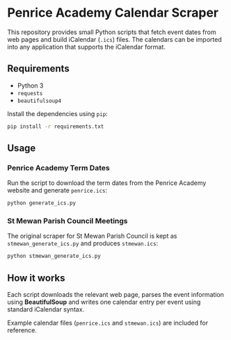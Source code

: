 # Penrice Academy Calendar Scraper

This repository provides small Python scripts that fetch event dates from web pages and build iCalendar (`.ics`) files. The calendars can be imported into any application that supports the iCalendar format.

## Requirements

- Python 3
- `requests`
- `beautifulsoup4`

Install the dependencies using `pip`:

```bash
pip install -r requirements.txt
```

## Usage

### Penrice Academy Term Dates

Run the script to download the term dates from the Penrice Academy website and generate `penrice.ics`:

```bash
python generate_ics.py
```

### St Mewan Parish Council Meetings

The original scraper for St Mewan Parish Council is kept as `stmewan_generate_ics.py` and produces `stmewan.ics`:

```bash
python stmewan_generate_ics.py
```

## How it works

Each script downloads the relevant web page, parses the event information using **BeautifulSoup** and writes one calendar entry per event using standard iCalendar syntax.

Example calendar files (`penrice.ics` and `stmewan.ics`) are included for reference.
